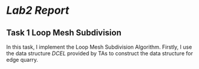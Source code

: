 # __*Lab2 Report*__

## Task 1 Loop Mesh Subdivision

In this task, I implement the Loop Mesh Subdivision Algorithm. Firstly, I use the data structure $DCEL$ provided by TAs to construct the data structure for edge quarry. 